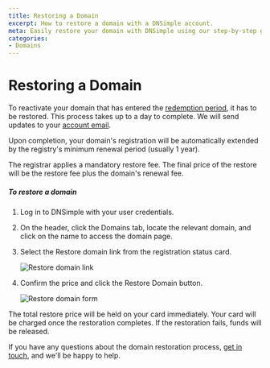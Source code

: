 ```yaml
---
title: Restoring a Domain
excerpt: How to restore a domain with a DNSimple account.
meta: Easily restore your domain with DNSimple using our step-by-step guide. Get your domain back online quickly with our comprehensive support resources.
categories:
- Domains
---
```


# Restoring a Domain

To reactivate your domain that has entered the [redemption period](/articles/what-happens-when-domain-expires/#redemption-period), it has to be restored. This process takes up to a day to complete. We will send updates to your [account email](https://support.dnsimple.com/articles/changing-email/).

Upon completion, your domain's registration will be automatically extended by the registry's minimum renewal period (usually 1 year).

<warning>
The registrar applies a mandatory restore fee. The final price of the restore will be the restore fee plus the domain's renewal fee.
</warning>

##### To restore a domain

1. Log in to DNSimple with your user credentials.
1.  On the header, click the <label>Domains</label> tab, locate the relevant domain, and click on the name to access the domain page.
1.  Select the <label>Restore domain</label> link from the registration status card.

    ![Restore domain link](/files/restore-domain.png)

1.  Confirm the price and click the <label>Restore Domain</label> button.

    ![Restore domain form](/files/restore-domain-form.png)

<info>
The total restore price will be held on your card immediately.
Your card will be charged once the restoration completes.
If the restoration fails, funds will be released.
</info>

If you have any questions about the domain restoration process, [get in touch](https://dnsimple.com/feedback), and we'll be happy to help.
